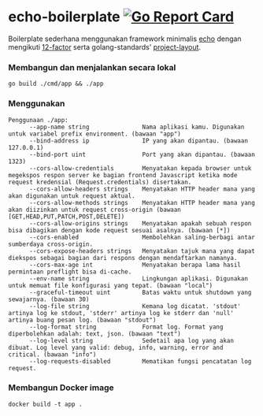 # echo-boilerplate [![Go Report Card](https://goreportcard.com/badge/github.com/admiralobvious/echo-boilerplate)](https://goreportcard.com/report/github.com/admiralobvious/echo-boilerplate)

Boilerplate sederhana menggunakan framework minimalis [echo](https://github.com/labstack/echo)
dengan mengikuti [12-factor](https://12factor.net/) serta golang-standards' [project-layout](https://github.com/golang-standards/project-layout).

### Membangun dan menjalankan secara lokal
```shell script
go build ./cmd/app && ./app
```

### Menggunakan
```shell script
Penggunaan ./app:
      --app-name string               Nama aplikasi kamu. Digunakan untuk variabel prefix environment. (bawaan "app")
      --bind-address ip               IP yang akan dipantau. (bawaan 127.0.0.1)
      --bind-port uint                Port yang akan dipantau. (bawaan 1323)
      --cors-allow-credentials        Menyatakan kepada browser untuk megekspos respon server ke bagian frontend Javascript ketika mode request kredensial (Request.credentials) disertakan.
      --cors-allow-headers strings    Menyatakan HTTP header mana yang akan digunakan untuk request aktual.
      --cors-allow-methods strings    Menyatakan HTTP header mana yang akan diizinkan untuk request cross-origin (bawaan [GET,HEAD,PUT,PATCH,POST,DELETE])
      --cors-allow-origins strings    Menyatakan apakah sebuah respon bisa dibagikan dengan kode request sesuai asalnya. (bawaan [*])
      --cors-enabled                  Membolehkan saling-berbagi antar sumberdaya cross-origin.
      --cors-expose-headers strings   Menyatakan tajuk mana yang dapat diekspos sebagai bagian dari respons dengan mendaftarkan namanya.
      --cors-max-age int              Menyatakan berapa lama hasil permintaan preflight bisa di-cache.
      --env-name string               Lingkungan aplikasi. Digunakan untuk memuat file konfigurasi yang tepat. (bawaan "local")
      --graceful-timeout uint         Batas waktu untuk shutdown yang sewajarnya. (bawaan 30)
      --log-file string               Kemana log dicatat. 'stdout' artinya log ke stdout, 'stderr' artinya log ke stderr dan 'null' artinya buang pesan log. (bawaan "stdout")
      --log-format string             Format log. Format yang diperbolehkan adalah: text, json. (bawaan "text")
      --log-level string              Sedetail apa log yang akan dibuat. Log level yang valid: debug, info, warning, error and critical. (bawaan "info")
      --log-requests-disabled         Mematikan fungsi pencatatan log request.
```

### Membangun Docker image
```shell script
docker build -t app .
```
